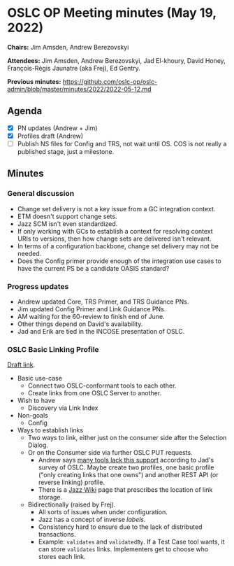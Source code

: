 # OSLC OP Meeting minutes (May 19, 2022)

**Chairs:** Jim Amsden, Andrew Berezovskyi

**Attendees:** Jim Amsden, Andrew Berezovskyi, Jad El-khoury, David Honey, François-Régis Jaunatre (aka Frej), Ed Gentry.

**Previous minutes:** https://github.com/oslc-op/oslc-admin/blob/master/minutes/2022/2022-05-12.md 

## Agenda

- [x] PN updates (Andrew + Jim)
- [x] Profiles draft (Andrew)
- [ ] Publish NS files for Config and TRS, not wait until OS. COS is not really a published stage, just a milestone.

## Minutes

### General discussion

* Change set delivery is not a key issue from a GC integration context.
* ETM doesn't support change sets.
* Jazz SCM isn't even standardized. 
* If only working with GCs to establish a context for resolving context URIs to versions, then how change sets are delivered isn't relevant. 
* In terms of a configuration backbone, change set delivery may not be needed. 
* Does the Config primer provide enough of the integration use cases to have the current PS be a candidate OASIS standard?

### Progress updates

- Andrew updated Core, TRS Primer, and TRS Guidance PNs.
- Jim updated Config Primer and Link Guidance PNs.
- AM waiting for the 60-review to finish end of June.
- Other things depend on David's availability.
- Jad and Erik are tied in the INCOSE presentation of OSLC.

### OSLC Basic Linking Profile

[Draft link](https://hackmd.io/ChxK5egSQPWJFxqMiT2Lxg).

- Basic use-case
    - Connect two OSLC-conformant tools to each other.
    - Create links from one OSLC Server to another.
- Wish to have
    - Discovery via Link Index
- Non-goals
    - Config
- Ways to establish links
    - Two ways to link, either just on the consumer side after the Selection Dialog.
    - Or on the Consumer side via further OSLC PUT requests.
        - Andrew says [many tools lack this support](https://docs.google.com/spreadsheets/d/1reWx2nIWGapBIZBjY1mBcXyRwLrkz3U68rYDc_jpD8M/edit#gid=1146907510) according to Jad's survey of OSLC. Maybe create two profiles, one basic profile ("only creating links that one owns") and another REST API (or reverse linking) profile.
        - There is a [Jazz Wiki](https://jazz.net/wiki/bin/view/Main/CALM2010LinkTypes) page that prescribes the location of link storage. 
    - Bidirectionally (raised by Frej).
        - All sorts of issues when under configuration.
        - Jazz has a concept of inverse *labels*.
        - Consistency hard to ensure due to the lack of distributed transactions.
        - Example: `validates` and `validatedBy`. If a Test Case tool wants, it can store `validates` links. Implementers get to choose who stores each link.
